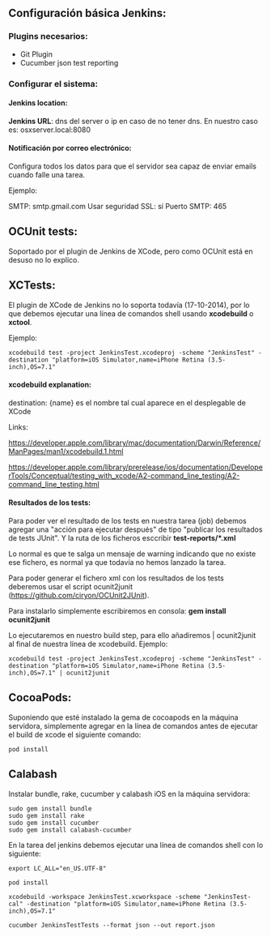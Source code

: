 ## Configuración básica Jenkins:

### Plugins necesarios:

- Git Plugin
- Cucumber json test reporting

### Configurar el sistema:


#### Jenkins location:

**Jenkins URL**: dns del server o ip en caso de no tener dns. En nuestro caso es: osxserver.local:8080

#### Notificación por correo electrónico:

Configura todos los datos para que el servidor sea capaz de enviar emails cuando falle una tarea.

Ejemplo:

SMTP: smtp.gmail.com
Usar seguridad SSL: sí
Puerto SMTP: 465


## OCUnit tests:

Soportado por el plugin de Jenkins de XCode, pero como OCUnit está en desuso no lo explico.

## XCTests:

El plugin de XCode de Jenkins no lo soporta todavía (17-10-2014), por lo que debemos ejecutar una línea de comandos shell usando **xcodebuild** o **xctool**.

Ejemplo:

	xcodebuild test -project JenkinsTest.xcodeproj -scheme "JenkinsTest" -destination "platform=iOS Simulator,name=iPhone Retina (3.5-inch),OS=7.1"

#### xcodebuild explanation:

destination: {name} es el nombre tal cual aparece en el desplegable de XCode

Links: 

https://developer.apple.com/library/mac/documentation/Darwin/Reference/ManPages/man1/xcodebuild.1.html

https://developer.apple.com/library/prerelease/ios/documentation/DeveloperTools/Conceptual/testing_with_xcode/A2-command_line_testing/A2-command_line_testing.html

#### Resultados de los tests:

Para poder ver el resultado de los tests en nuestra tarea (job) debemos agregar una "acción para ejecutar después" de tipo "publicar los resultados de tests JUnit". Y la ruta de los ficheros esccribir **test-reports/*.xml**

Lo normal es que te salga un mensaje de warning indicando que no existe ese fichero, es normal ya que todavía no hemos lanzado la tarea.

Para poder generar el fichero xml con los resultados de los tests deberemos usar el script ocunit2junit (https://github.com/ciryon/OCUnit2JUnit). 

Para instalarlo simplemente escribiremos en consola: **gem install ocunit2junit**

Lo ejecutaremos en nuestro build step, para ello añadiremos | ocunit2junit al final de nuestra línea de xcodebuild. Ejemplo:

	xcodebuild test -project JenkinsTest.xcodeproj -scheme "JenkinsTest" -destination "platform=iOS Simulator,name=iPhone Retina (3.5-inch),OS=7.1" | ocunit2junit

## CocoaPods:

Suponiendo que esté instalado la gema de cocoapods en la máquina servidora, simplemente agregar en la línea de comandos antes de ejecutar el build de xcode el siguiente comando:

	pod install
	
## Calabash

Instalar bundle, rake, cucumber y calabash iOS en la máquina servidora:

	sudo gem install bundle
	sudo gem install rake
	sudo gem install cucumber
	sudo gem install calabash-cucumber
	
En la tarea del jenkins debemos ejecutar una línea de comandos shell con lo siguiente:	
	
	export LC_ALL="en_US.UTF-8"
	
	pod install
	
	xcodebuild -workspace JenkinsTest.xcworkspace -scheme "JenkinsTest-cal" -destination "platform=iOS Simulator,name=iPhone Retina (3.5-inch),OS=7.1"
	
	cucumber JenkinsTestTests --format json --out report.json
